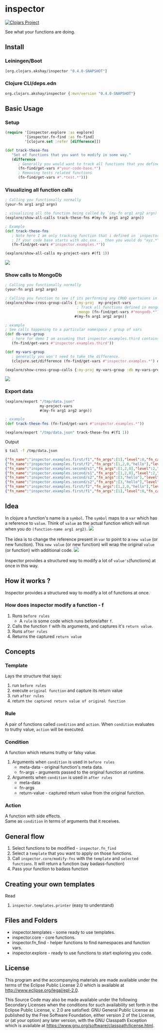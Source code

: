 # inspector

[![Clojars Project](https://img.shields.io/clojars/v/org.clojars.akshay/inspector.svg?include_prereleases)](https://clojars.org/org.clojars.akshay/inspector)

See what your functions are doing.

## Install
### Leiningen/Boot
```clojure
[org.clojars.akshay/inspector "0.4.0-SNAPSHOT"]
```

### Clojure CLI/deps.edn
```clojure
org.clojars.akshay/inspector {:mvn/version "0.4.0-SNAPSHOT"}
```

## Basic Usage

### Setup
```clojure
(require '[inspector.explore :as explore]
         '[inspector.fn-find :as fn-find]
         '[clojure.set :refer [difference]])

(def track-these-fns
   "Set of functions that you want to modify in some way."
   (difference
      ; Generally you would want to track all functions that you defined. Below line will do that. 
      (fn-find/get-vars #"your-code-base.*")
      ; Removing tests related functions
      (fn-find/get-vars #".*test.*")))
```

### Visualizing all function calls
```clojure
; Calling you functionally normally
(your-fn arg1 arg2 argn)

; visualizing all the function being called by `(my-fn arg1 arg2 argn)`
(explore/show-all-calls track-these-fns #(my-fn arg1 arg2 argn))

; Example
(def track-these-fns 
   ; Note here I am only tracking function that i defined in `inspector.examples.*` namespaces
   ; If your code base starts with abc.xxx... then you would do "xyz.*"
   (fn-find/get-vars #"inspector.examples.*"))

(explore/show-all-calls my-project-vars #(f1 1))
```
<img src="./resources/fn_call_hierarchy.png">

### Show calls to MongoDb
```clojure
; Calling you functionally normally
(your-fn arg1 arg2 argn)

; Calling you function to see if its performing any CRUD opertaions in mongodb
(explore/show-cross-group-calls {:my-proj  my-project-vars
                                 ; Track all functions defined in mongodb library
                                 :mongo (fn-find/get-vars #"mongodb.*")}
                                #(my-fn arg1 arg2 argn))

; example
; See calls happening to a particular namespace / group of vars
(def db-vars-group
   ; here for demo I am assuming that inspector.examples.third contains functions related to database
   (fn-find/get-vars #"inspector.examples.third"))

(def my-vars-group
   ; generally you won't need to take the difference.
   (clojure.set/difference (fn-find/get-vars #"inspector.examples.*") db-vars-group))

(explore/show-cross-group-calls {:my-proj my-vars-group :db my-vars-group} #(f1 1))
```
<img src="./resources/db_calls.png">

### Export data
```clojure
(explore/export "/tmp/data.json"
                my-project-vars
                #(my-fn arg1 arg2 argn))

; example
(def track-these-fns (fn-find/get-vars #"inspector.examples.*"))

(explore/export "/tmp/data.json" track-these-fns #(f1 1))
```
Output
```bash
$ tail -f /tmp/data.json
```

```json lines
{"fn_name":"inspector.examples.first/f1","fn_args":[1],"level":0,"fn_call_id":54,"t_name":"nREPL-session-dafe6f02-279f-44cf-ac79-11ba979b529e","t_id":20}
{"fn_name":"inspector.examples.first/f2","fn_args":[1,2,0,"hello"],"level":1,"fn_call_id":55,"t_name":"nREPL-session-dafe6f02-279f-44cf-ac79-11ba979b529e","t_id":20}
{"fn_name":"inspector.examples.second/s1","fn_args":[1,2,0],"level":2,"fn_call_id":56,"t_name":"nREPL-session-dafe6f02-279f-44cf-ac79-11ba979b529e","t_id":20}
{"fn_name":"inspector.examples.second/s1","fn_args":[1,2,0],"level":2,"fn_call_id":56,"t_name":"nREPL-session-dafe6f02-279f-44cf-ac79-11ba979b529e","t_id":20,"fn_return_value":3}
{"fn_name":"inspector.examples.second/s2","fn_args":[3,"hello"],"level":2,"fn_call_id":57,"t_name":"nREPL-session-dafe6f02-279f-44cf-ac79-11ba979b529e","t_id":20}
{"fn_name":"inspector.examples.second/s2","fn_args":[3,"hello"],"level":2,"fn_call_id":57,"t_name":"nREPL-session-dafe6f02-279f-44cf-ac79-11ba979b529e","t_id":20,"fn_return_value":4}
{"fn_name":"inspector.examples.first/f2","fn_args":[1,2,0,"hello"],"level":1,"fn_call_id":55,"t_name":"nREPL-session-dafe6f02-279f-44cf-ac79-11ba979b529e","t_id":20,"fn_return_value":4}
{"fn_name":"inspector.examples.first/f1","fn_args":[1],"level":0,"fn_call_id":54,"t_name":"nREPL-session-dafe6f02-279f-44cf-ac79-11ba979b529e","t_id":20,"fn_return_value":4}
```

## Idea

In clojure a function's name is a `symbol`.
The `symbol` maps to a `var` which has a reference to `value`.
Think of `value` as the actual function which will run when you do `(function-name arg1 arg2)`.
<img src="./resources/original_function.png">
<br>
<br>
The idea is to change the reference present in `var` to point to a `new value` (or new function).
This `new value` (or new function) will wrap the original `value` (or function) with additional code.
<img src="./resources/modified_function.png">
<br>
<br>
Inspector provides a structured way to modify a lot of `value's`(functions) at once in this way.

## How it works ?
Inspector provides a structured way to modify a lot of functions at once.

### How does inspector modify a function - f
1. Runs `before rules`
   - A `rule` is some code which runs before/after `f`.
2. Calls the function `f` with its arguments, and captures it's `return value`.
3. Runs `after rules`
4. Returns the captured `return value`

## Concepts
### Template
Lays the structure that says:
1. run `before rules`
2. execute `original function` and capture its return value
3. run `after rules`
4. return `the captured return value of original function`

### Rule
A pair of functions called `condition` and `action`.
When `condition` evaluates to truthy value, `action` will be executed.

### Condition
A function which returns truthy or falsy value.
1. Arguments when `condition` is used in `before rules`
   - meta-data - original function's meta data.
   - fn-args   - arguments passed to the original function at runtime.
2. Arguments when `condition` is used in `after rules`
   - meta-data
   - fn-args
   - return-value - captured return value from the original function.

### Action
A function with side effects.
<br>
Same as `condition` in terms of arguments that it receives.


## General flow
1. Select functions to be modified - `inspector.fn_find`
2. Select a `template` that you want to apply on those functions.
3. Call `inspector.core/modify-fns` with the `template` and `selected functions`. It will return a function (say badass-function)
4. Pass your function to badass function


## Creating your own templates
Read
1. `inspector.templates.printer` (easy to understand)


## Files and Folders
- inspector.templates - some ready to use templates.
- inspector.core - core functions.
- inspector.fn_find - helper functions to find namespaces and function vars.
- inspector.explore - ready to use functions to start exploring you code.

## License

This program and the accompanying materials are made available under the
terms of the Eclipse Public License 2.0 which is available at
http://www.eclipse.org/legal/epl-2.0.

This Source Code may also be made available under the following Secondary
Licenses when the conditions for such availability set forth in the Eclipse
Public License, v. 2.0 are satisfied: GNU General Public License as published by
the Free Software Foundation, either version 2 of the License, or (at your
option) any later version, with the GNU Classpath Exception which is available
at https://www.gnu.org/software/classpath/license.html.
